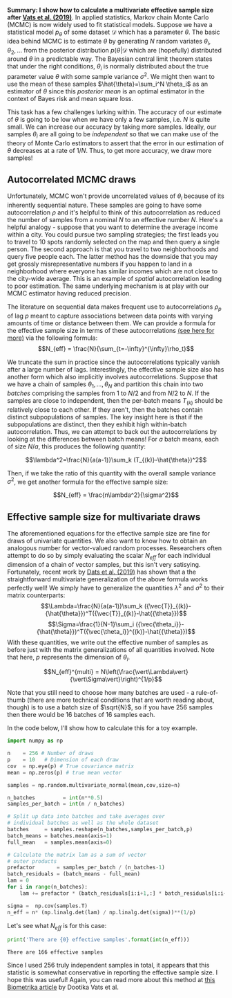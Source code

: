 
**Summary: I show how to calculate a multivariate effective sample size after [Vats et al. (2019)](https://academic.oup.com/biomet/article/106/2/321/5426969)**. In applied statistics, Markov chain Monte Carlo (MCMC) is now widely used to fit statistical models. Suppose we have a statistical model $p_\theta$ of some dataset $\mathcal{D}$ which has a parameter $\theta$. The basic idea behind MCMC is to estimate $\theta$ by generating $N$ random variates $\theta_i,\theta_2,...$ from the posterior distribution $p(\theta\vert\mathcal{D}$ which are (hopefully) distributed around $\theta$ in a predictable way. The Bayesian central limit theorem states that under the right conditions, $\theta_i$ is normally distributed about the true parameter value $\theta$ with some sample variance $\sigma^2$. We might then want to use the mean of these samples $\hat{\theta}=\sum_i^N \theta_i$ as an estimator of $\theta$ since this *posterior mean* is an optimal estimator in the context of Bayes risk and mean square loss. 

This task has a few challenges lurking within. The accuracy of our estimate of $\theta$ is going to be low when we have only a few samples, i.e. $N$ is quite small. We can increase our accuracy by taking more samples. Ideally, our samples $\theta_i$ are all going to be *independent* so that we can make use of the theory of Monte Carlo estimators to assert that the error in our estimation of $\theta$ decreases at a rate of $1/N$. Thus, to get more accuracy, we draw more samples! 


## Autocorrelated MCMC draws

Unfortunately, MCMC won't provide uncorrelated values of $\theta_i$ because of its inherently sequential nature. These samples are going to have some autocorrelation $\rho$ and it's helpful to think of this autocorrelation as reduced the number of samples from a nominal $N$ to an effective number $N$. Here's a helpful analogy - suppose that you want to determine the average income within a city. You could pursue two sampling strategies; the first leads you to travel to 10 spots randomly selected on the map and then query a single person. The second approach is that you travel to two neighborhoods and query five people each. The latter method has the downside that you may get grossly misrepresentative numbers if you happen to land in a neighborhood where everyone has similar incomes which are not close to the city-wide average. This is an example of *spatial* autocorrelation leading to poor estimation. The same underlying mechanism is at play with our MCMC estimator having reduced precision.

The literature on sequential data makes frequent use to autocorrelations $\rho_p$ of lag $p$ meant to capture associations between data points with varying amounts of time or distance between them. We can provide a formula for the effective sample size in terms of these autocorrelations [(see here for more)](https://mc-stan.org/docs/2_22/reference-manual/effective-sample-size-section.html) via the following formula:
$$N_{eff} = \frac{N}{\sum_{t=-\infty}^{\infty}\rho_t}$$

We truncate the sum in practice since the autocorrelations typically vanish after a large number of lags. Interestingly, the effective sample size also has another form which also implicitly involves autocorrelations. Suppose that we have a chain of samples $\theta_1,...,\theta_N$ and partition this chain into two *batches* comprising the samples from $1$ to $N/2$ and from $N/2$ to $N$. If the samples are close to independent, then the per-batch means $T_{(k)}$ should be relatively close to each other. If they aren't, then the batches contain distinct subpopulations of samples. The key insight here is that if the subpopulations are distinct, then they exhibit high within-batch autocorrelation. Thus, we can attempt to back out the autocorrelations by looking at the differences between batch means! For $a$ batch means, each of size $N/a$, this produces the following quantity:

$$\lambda^2=\frac{N}{a(a-1)}\sum_k (T_{(k)}-\hat{\theta})^2$$

Then, if we take the ratio of this quantity with the overall sample variance $\sigma^2$, we get another formula for the effective sample size:

$$N_{eff} = \frac{n\lambda^2}{\sigma^2}$$


## Effective sample size for multivariate draws

The aforementioned equations for the effective sample size are fine for draws of univariate quantities. We also want to know how to obtain an analogous number for vector-valued random processes. Researchers often attempt to do so by simply evaluating the scalar $N_{eff}$ for each individual dimension of a chain of vector samples, but this isn't very satisying. Fortunately, recent work by [Dats et al. (2019)](https://academic.oup.com/biomet/article/106/2/321/5426969) has shown that a the straightforward multivariate generalization of the above formula works perfectly well! We simply have to generalize the quantities $\lambda^2$ and $\sigma^2$ to their matrix counterparts:
$$\Lambda=\frac{N}{a(a-1)}\sum_k ({\vec{T}}_{(k)}-{\hat{\theta}})^T({\vec{T}}_{(k)}-\hat{{\theta}})$$
$$\Sigma=\frac{1}{N-1}\sum_i ({\vec{\theta_i}}-{\hat{\theta}})^T({\vec{\theta_i}}^{(k)}-\hat{{\theta}})$$
With these quantities, we write out the effective number of samples as before just with the matrix generalizations of all quantities involved. Note that here, $p$ represents the dimension of $\theta_i$.

$$N_{eff}^{multi} = N\left(\frac{\vert\Lambda\vert}{\vert\Sigma\vert}\right)^{1/p}$$

Note that you still need to choose how many batches are used - a rule-of-thumb (there are more technical conditions that are worth reading about, though) is to use a batch size of $\sqrt{N}$, so if you have 256 samples then there would be 16 batches of 16 samples each.

In the code below, I'll show how to calculate this for a toy example.


```python
import numpy as np

n    = 256 # Number of draws
p    = 10   # Dimension of each draw
cov  = np.eye(p) # True covariance matrix
mean = np.zeros(p) # true mean vector

samples = np.random.multivariate_normal(mean,cov,size=n)

n_batches         = int(n**0.5)
samples_per_batch = int(n / n_batches)

# Split up data into batches and take averages over
# individual batches as well as the whole dataset
batches     = samples.reshape(n_batches,samples_per_batch,p)
batch_means = batches.mean(axis=1)
full_mean   = samples.mean(axis=0)

# Calculate the matrix lam as a sum of vector
# outer products
prefactor       = samples_per_batch / (n_batches-1)
batch_residuals = (batch_means - full_mean)
lam = 0 
for i in range(n_batches):
    lam += prefactor * (batch_residuals[i:i+1,:] * batch_residuals[i:i+1,:].T)

sigma =  np.cov(samples.T)
n_eff = n* (np.linalg.det(lam) / np.linalg.det(sigma))**(1/p)

```

Let's see what $N_{eff}$ is for this case:


```python
print('There are {0} effective samples'.format(int(n_eff)))
```

    There are 166 effective samples


Since I used 256 truly independent samples in total, it appears that this statistic is somewhat conservative in reporting the effective sample size. I hope this was useful! Again, you can read more about this method at [this Biometrika article](https://academic.oup.com/biomet/article/106/2/321/5426969) by Dootika Vats et al.
